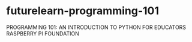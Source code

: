 # futurelearn-programming-101
PROGRAMMING 101: AN INTRODUCTION TO PYTHON FOR EDUCATORS RASPBERRY PI FOUNDATION
